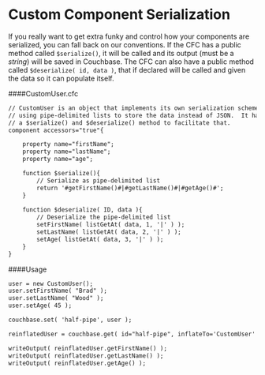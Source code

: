 # Custom Component Serialization

If you really want to get extra funky and control how your components are serialized, you can fall back on our conventions.  If the CFC has a public method called `$serialize()`, it will be called and its output (must be a *string*) will be saved in Couchbase.  The CFC can also have a public method called `$deserialize( id, data )`, that if declared will be called and given the data so it can populate itself.

####CustomUser.cfc

```coldfusion
// CustomUser is an object that implements its own serialization scheme
// using pipe-delimited lists to store the data instead of JSON.  It has both
// a $serialize() and $deserialize() method to facilitate that.
component accessors="true"{

	property name="firstName";
	property name="lastName";
	property name="age";

	function $serialize(){
		// Serialize as pipe-delimited list
		return '#getFirstName()#|#getLastName()#|#getAge()#';
	}
	
	function $deserialize( ID, data ){
		// Deserialize the pipe-delimited list
		setFirstName( listGetAt( data, 1, '|' ) );
		setLastName( listGetAt( data, 2, '|' ) );
		setAge( listGetAt( data, 3, '|' ) );		
	}
}
```

####Usage

```coldfusion
user = new CustomUser();
user.setFirstName( "Brad" );
user.setLastName( "Wood" );
user.setAge( 45 );

couchbase.set( 'half-pipe', user );

reinflatedUser = couchbase.get( id="half-pipe", inflateTo='CustomUser' );

writeOutput( reinflatedUser.getFirstName() );
writeOutput( reinflatedUser.getLastName() );
writeOutput( reinflatedUser.getAge() );
```